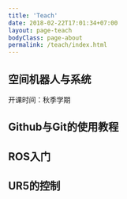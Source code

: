 ```yaml
---
title: 'Teach'
date: 2018-02-22T17:01:34+07:00
layout: page-teach
bodyClass: page-about
permalink: /teach/index.html
---
```




## 空间机器人与系统
开课时间：秋季学期

## Github与Git的使用教程

## ROS入门

## UR5的控制
